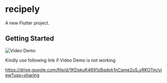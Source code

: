 # recipely

A new Flutter project.

## Getting Started

![Video Demo](https://drive.google.com/file/d/1KDskuK4691zBqdok1nCame2u5_yRKOTm/view?usp=sharing)

Kindly use following link if Video Demo is not working

https://drive.google.com/file/d/1KDskuK4691zBqdok1nCame2u5_yRKOTm/view?usp=sharing

